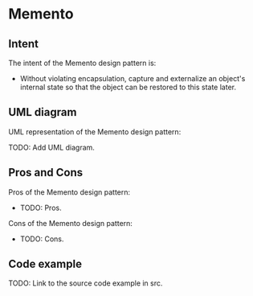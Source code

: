 # Memento

## Intent

The intent of the Memento design pattern is:

- Without violating encapsulation, capture and externalize an object's internal state so that the object can be restored to this state later.

## UML diagram

UML representation of the Memento design pattern:

TODO: Add UML diagram.

## Pros and Cons

Pros of the Memento design pattern:

- TODO: Pros.

Cons of the Memento design pattern:

- TODO: Cons.

## Code example

TODO: Link to the source code example in src.

